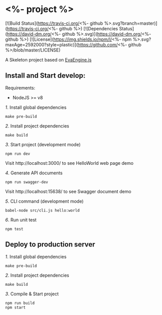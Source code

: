 # <%- project %>

[![Build Status](https://travis-ci.org/<%- github %>.svg?branch=master)](https://travis-ci.org/<%- github %>)
[![Dependencies Status](https://david-dm.org/<%- github %>.svg)](https://david-dm.org/<%- github %>)
[![License](https://img.shields.io/npm/l/<%- npm %>.svg?maxAge=2592000?style=plastic)](https://github.com/<%- github %>/blob/master/LICENSE)

A Skeleton project based on [EvaEngine.js](https://github.com/EvaEngine/EvaEngine.js)

## Install and Start develop:

Requirements:

- NodeJS >= v8


*1*. Install global dependencies

```
make pre-build
```

*2*. Install project dependencies

```
make build
```

*3*. Start project (development mode)

```
npm run dev
```

Visit http://localhost:3000/ to see HelloWorld web page demo

*4*. Generate API documents

```
npm run swagger-dev
```

Visit http://localhost:15638/ to see Swagger document demo


*5*. CLI command (development mode)

```
babel-node src/cli.js hello:world
```

*6*. Run unit test

```
npm test
```

## Deploy to production server

*1*. Install global dependencies

```
make pre-build
```

*2*. Install project dependencies

```
make build
```

*3*. Compile & Start project

```
npm run build
npm start
```

